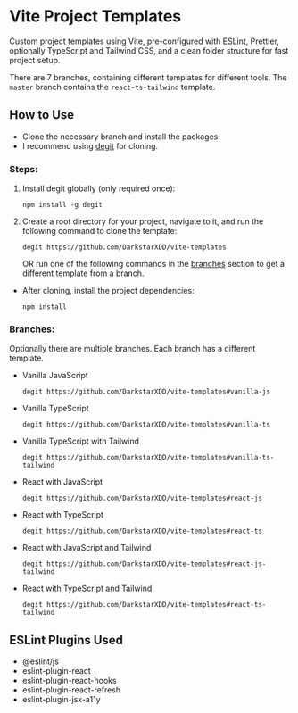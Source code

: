 # Vite Project Templates

Custom project templates using Vite, pre-configured with ESLint, Prettier, optionally TypeScript and Tailwind CSS, and a clean folder structure for fast project setup.

There are 7 branches, containing different templates for different tools.
The `master` branch contains the `react-ts-tailwind` template.

## How to Use

- Clone the necessary branch and install the packages.
- I recommend using [degit](https://github.com/Rich-Harris/degit) for cloning.

### Steps:

1. Install degit globally (only required once):

   ```
   npm install -g degit
   ```

2. Create a root directory for your project, navigate to it, and run the following command to clone the template:

   ```
   degit https://github.com/DarkstarXDD/vite-templates
   ```

   OR run one of the following commands in the [branches](#branches) section to get a different template from a branch.

- After cloning, install the project dependencies:

  ```
  npm install
  ```

### Branches:

Optionally there are multiple branches. Each branch has a different template.

- Vanilla JavaScript

  ```
  degit https://github.com/DarkstarXDD/vite-templates#vanilla-js
  ```

- Vanilla TypeScript

  ```
  degit https://github.com/DarkstarXDD/vite-templates#vanilla-ts
  ```

- Vanilla TypeScript with Tailwind

  ```
  degit https://github.com/DarkstarXDD/vite-templates#vanilla-ts-tailwind
  ```

- React with JavaScript

  ```
  degit https://github.com/DarkstarXDD/vite-templates#react-js
  ```

- React with TypeScript

  ```
  degit https://github.com/DarkstarXDD/vite-templates#react-ts
  ```

- React with JavaScript and Tailwind

  ```
  degit https://github.com/DarkstarXDD/vite-templates#react-js-tailwind
  ```

- React with TypeScript and Tailwind

  ```
  degit https://github.com/DarkstarXDD/vite-templates#react-ts-tailwind
  ```

## ESLint Plugins Used

- @eslint/js
- eslint-plugin-react
- eslint-plugin-react-hooks
- eslint-plugin-react-refresh
- eslint-plugin-jsx-a11y

